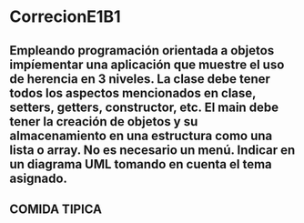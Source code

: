 # CorrecionE1B1
## Empleando programación orientada a objetos impíementar una aplicación que muestre el uso de herencia en 3 niveles. La clase debe tener todos los aspectos mencionados en clase, setters, getters, constructor, etc. El main debe tener la creación de objetos y su almacenamiento en una estructura como una lista o array. No es necesario un menú. Indicar en un diagrama UML tomando en cuenta el tema asignado. 
## COMIDA TIPICA